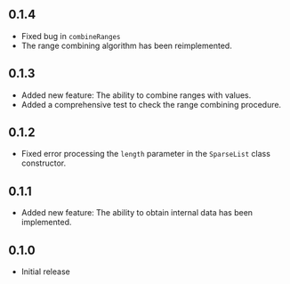 ## 0.1.4

- Fixed bug in `combineRanges`
- The range combining algorithm has been reimplemented.

## 0.1.3

- Added new feature: The ability to combine ranges with values.
- Added a comprehensive test to check the range combining procedure.

## 0.1.2

- Fixed error processing the `length` parameter in the `SparseList` class constructor.

## 0.1.1

- Added new feature: The ability to obtain internal data has been implemented.

## 0.1.0

- Initial release